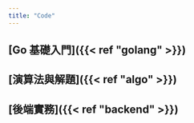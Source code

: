 ```yaml
---
title: "Code"
---
```

## [Go 基礎入門]({{< ref "golang" >}})
## [演算法與解題]({{< ref "algo" >}})
## [後端實務]({{< ref "backend" >}})
